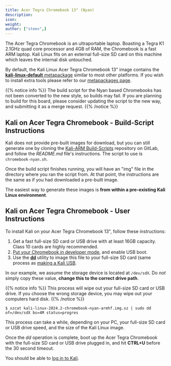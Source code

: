 ```yaml
---
title: Acer Tegra Chromebook 13" (Nyan)
description:
icon:
weight:
author: ["steev",]
---
```


The Acer Tegra Chromebook is an ultraportable laptop. Boasting a Tegra K1 2.1GHz quad core processor and 4GB of RAM, the Chromebook is a fast ARM laptop. Kali Linux fits on an external full-size SD card on this machine which leaves the internal disk untouched.

By default, the Kali Linux Acer Tegra Chromebook 13" image contains the [**kali-linux-default** metapackage](/docs/general-use/metapackages/) similar to most other platforms. If you wish to install extra tools please refer to our [metapackages page](/docs/general-use/metapackages/).

{{% notice info %}}
The build script for the Nyan based Chromebooks has not been converted to the new style, so builds may fail. If you are planning to build for this board, please consider updating the script to the new way, and submitting it as a merge request.
{{% /notice %}}

## Kali on Acer Tegra Chromebook - Build-Script Instructions

Kali does not provide pre-built images for download, but you can still generate one by cloning the [Kali-ARM Build-Scripts](https://gitlab.com/kalilinux/build-scripts/kali-arm) repository on GitLab, and follow the _README.md_ file's instructions. The script to use is `chromebook-nyan.sh`.

Once the build script finishes running, you will have an "img" file in the directory where you ran the script from. At that point, the instructions are the same as if you had downloaded a pre-built image.

The easiest way to generate these images is **from within a pre-existing Kali Linux environment**.

## Kali on Acer Tegra Chromebook - User Instructions

To install Kali on your Acer Tegra Chromebook 13", follow these instructions:

1. Get a fast full-size SD card or USB drive with at least 16GB capacity. Class 10 cards are highly recommended.
2. [Put your Chromebook in developer mode](http://www.chromium.org/chromium-os/developer-information-for-chrome-os-devices/acer-c720-chromebook), and enable USB boot.
3. Use the **[dd](https://manpages.debian.org/testing/coreutils/dd.1.en.html)** utility to image this file to your full-size SD card (same process as [making a Kali USB](/docs/usb/live-usb-install-with-windows/).

In our example, we assume the storage device is located at `/dev/sdX`. Do _not_ simply copy these value, **change this to the correct drive path**.

{{% notice info %}}
This process will wipe out your full-size SD card or USB drive. If you choose the wrong storage device, you may wipe out your computers hard disk.
{{% /notice %}}

```console
$ xzcat kali-linux-2024.2-chromebook-nyan-armhf.img.xz | sudo dd of=/dev/sdX bs=4M status=progres
```

This process can take a while, depending on your PC, your full-size SD card or USB drive speed, and the size of the Kali Linux image.

Once the _dd_ operation is complete, boot up the Acer Tegra Chromebook with the full-size SD card or USB drive plugged in, and hit **CTRL+U** before the 30 second timeout.

You should be able to [log in to Kali](/docs/introduction/default-credentials/).
